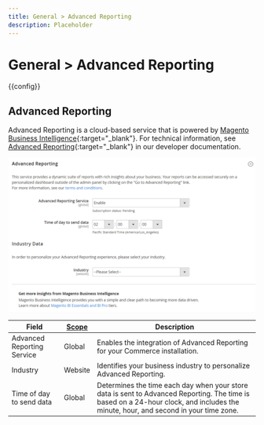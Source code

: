 ```yaml
---
title: General > Advanced Reporting
description: Placeholder
---
```

# General > Advanced Reporting

{{config}}

## Advanced Reporting

Advanced Reporting is a cloud-based service that is powered by [Magento Business Intelligence][1]{:target="_blank"}. For technical information, see [Advanced Reporting][2]{:target="_blank"} in our developer documentation.

![Advanced Reporting](./assets/advanced-reporting.png)<!-- zoom -->

<!-- Advanced Reporting](https://docs.magento.com/user-guide/reports/advanced-reporting.html) -->

|Field|[Scope](../../getting-started/websites-stores-views.md#scope-settings)|Description|
|--- |--- |--- |
|Advanced Reporting Service|Global|Enables the integration of Advanced Reporting for your Commerce installation.|
|Industry|Website|Identifies your business industry to personalize Advanced Reporting.|
|Time of day to send data|Global|Determines the time each day when your store data is sent to Advanced Reporting. The time is based on a 24-hour clock, and includes the minute, hour, and second in your time zone.|

[1]: https://docs.magento.com/mbi/
[2]: https://devdocs.magento.com/guides/v2.4/advanced-reporting/overview.html
